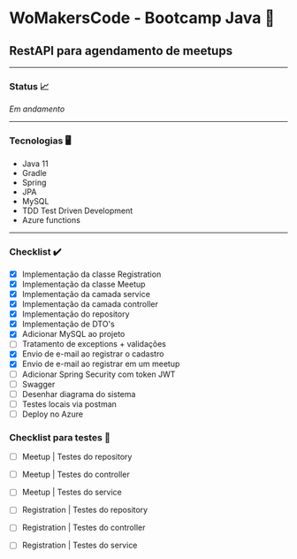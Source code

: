 #  WoMakersCode - Bootcamp Java 🦋

## RestAPI para agendamento de meetups
---

### Status 📈
_Em andamento_ 

---

### Tecnologias 🖥️

* Java 11
* Gradle
* Spring
* JPA
* MySQL
* TDD Test Driven Development
* Azure functions

---
### Checklist ✔️

- [x] Implementação da classe Registration
- [x] Implementação da classe Meetup
- [x] Implementação da camada service
- [x] Implementação da camada controller
- [x] Implementação do repository
- [x] Implementação de DTO's
- [x] Adicionar MySQL ao projeto
- [ ] Tratamento de exceptions + validações
- [x] Envio de e-mail ao registrar o cadastro
- [x] Envio de e-mail ao registrar em um meetup
- [ ] Adicionar Spring Security com token JWT
- [ ] Swagger
- [ ] Desenhar diagrama do sistema
- [ ] Testes locais via postman
- [ ] Deploy no Azure

### Checklist para testes 🧪

- [ ] Meetup | Testes do repository
- [ ] Meetup | Testes do controller
- [ ] Meetup | Testes do service
- [ ] Registration | Testes do repository
- [ ] Registration | Testes do controller
- [ ] Registration | Testes do service

